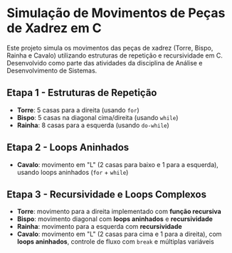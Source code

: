 # Simulação de Movimentos de Peças de Xadrez em C

Este projeto simula os movimentos das peças de xadrez (Torre, Bispo, Rainha e Cavalo) utilizando estruturas de repetição e recursividade em C. Desenvolvido como parte das atividades da disciplina de Análise e Desenvolvimento de Sistemas.

## Etapa 1 - Estruturas de Repetição
- **Torre**: 5 casas para a direita (usando `for`)
- **Bispo**: 5 casas na diagonal cima/direita (usando `while`)
- **Rainha**: 8 casas para a esquerda (usando `do-while`)

## Etapa 2 - Loops Aninhados
- **Cavalo**: movimento em "L" (2 casas para baixo e 1 para a esquerda), usando loops aninhados (`for` + `while`)

## Etapa 3 - Recursividade e Loops Complexos
- **Torre**: movimento para a direita implementado com **função recursiva**
- **Bispo**: movimento diagonal com **loops aninhados** e **recursividade**
- **Rainha**: movimento para a esquerda com **recursividade**
- **Cavalo**: movimento em "L" (2 casas para cima e 1 para a direita), com **loops aninhados**, controle de fluxo com `break` e múltiplas variáveis
